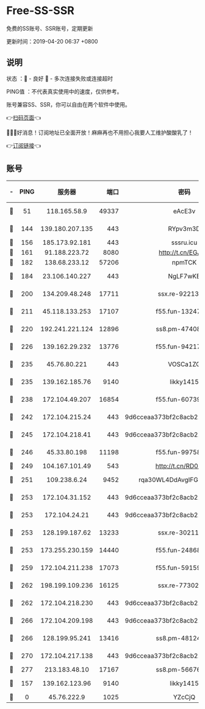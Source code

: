 # Free-SS-SSR

免费的SS账号、SSR账号，定期更新

更新时间：2019-04-20 06:37 +0800

## 说明

状态     ：🙂 - 良好 🙁 - 多次连接失败或连接超时

PING值   ：不代表真实使用中的速度，仅供参考。

账号兼容SS、SSR，你可以自由在两个软件中使用。

👉[扫码页面](https://liesauer.github.io/Free-SS-SSR/)👈

🎉🎉🎉好消息！订阅地址已全面开放！麻麻再也不用担心我要人工维护酸酸乳了！

👉[订阅链接](https://www.liesauer.net/yogurt/subscribe?ACCESS_TOKEN=DAYxR3mMaZAsaqUb)👈

## 账号

|-|PING|服务器|端口|密码|加密方式|区域|
|:----:|:----:|:-----:|-----:|:----:|:----:|:----:|
|🙂|51|118.165.58.9|49337|eAcE3v|chacha20-ietf|TW|
|🙂|144|139.180.207.135|443|RYpv3m3D|aes-256-cfb|JP|
|🙂|156|185.173.92.181|443|sssru.icu|rc4-md5|RU|
|🙂|161|91.188.223.72|8080|http://t.cn/EGJIyrl|rc4-md5|RU|
|🙂|182|138.68.233.12|57206|npmTCK|rc4-md5|US|
|🙂|184|23.106.140.227|443|NgLF7wKB|aes-256-cfb|US|
|🙂|200|134.209.48.248|17711|ssx.re-92213329|aes-256-cfb|US|
|🙂|211|45.118.133.253|17107|f55.fun-13247213|aes-256-cfb|SG|
|🙂|220|192.241.221.124|12896|ss8.pm-47408858|aes-256-cfb|US|
|🙂|226|139.162.29.232|13776|f55.fun-94217781|aes-256-cfb|SG|
|🙂|235|45.76.80.221|443|VOSCa1ZG|aes-256-cfb|DE|
|🙂|235|139.162.185.76|9140|likky1415|aes-256-cfb|DE|
|🙂|238|172.104.49.207|16854|f55.fun-60739916|aes-256-cfb|SG|
|🙂|242|172.104.215.24|443|9d6cceaa373bf2c8acb22e60b6a58be6|aes-256-cfb|US|
|🙂|245|172.104.218.41|443|9d6cceaa373bf2c8acb22e60b6a58be6|aes-256-cfb|US|
|🙂|246|45.33.80.198|11198|f55.fun-99758041|aes-256-cfb|US|
|🙂|249|104.167.101.49|543|http://t.cn/RD0D7sx|rc4-md5|CA|
|🙂|251|109.238.6.24|9452|rqa30WL4DdAvgIFG6Fs3znzTa|aes-256-cfb|FR|
|🙂|253|172.104.31.152|443|9d6cceaa373bf2c8acb22e60b6a58be6|aes-256-cfb|US|
|🙂|253|172.104.24.21|443|9d6cceaa373bf2c8acb22e60b6a58be6|aes-256-cfb|US|
|🙂|253|128.199.187.62|13233|ssx.re-30211440|aes-256-cfb|SG|
|🙂|253|173.255.230.159|14440|f55.fun-24868708|aes-256-cfb|US|
|🙂|259|172.104.211.238|17073|f55.fun-59159487|aes-256-cfb|US|
|🙂|262|198.199.109.236|16125|ssx.re-77302888|aes-256-cfb|US|
|🙂|262|172.104.218.230|443|9d6cceaa373bf2c8acb22e60b6a58be6|aes-256-cfb|US|
|🙂|266|172.104.209.198|443|9d6cceaa373bf2c8acb22e60b6a58be6|aes-256-cfb|US|
|🙂|266|128.199.95.241|13416|ss8.pm-48124298|aes-256-cfb|SG|
|🙂|270|172.104.217.138|443|9d6cceaa373bf2c8acb22e60b6a58be6|aes-256-cfb|US|
|🙂|277|213.183.48.10|17167|ss8.pm-56676515|rc4-md5|RU|
|🙂|157|139.162.123.96|9140|likky1415|aes-256-cfb|JP|
|🙁|0|45.76.222.9|1025|YZcCjQ|rc4-md5|JP|
